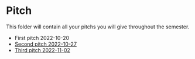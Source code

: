 # Pitch
This folder will contain all your pitchs you will give throughout the semester.

- First pitch 2022-10-20
- [Second pitch 2022-10-27](pitch-2022-10-27.md)
- [Third pitch 2022-11-02](pitch-20022-11-02.md)

